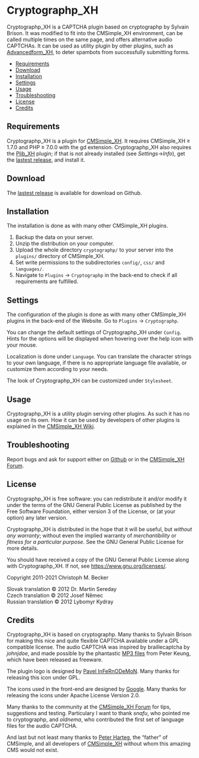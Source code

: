 # Cryptographp\_XH

Cryptographp\_XH is a CAPTCHA plugin
based on cryptographp by Sylvain Brison.
It was modified to fit into the CMSimple\_XH environment,
can be called multiple times on the same page,
and offers alternative audio CAPTCHAs.
It can be used as utility plugin by other plugins,
such as [Advancedform\_XH](https://github.com/cmb69/advancedform_xh),
to deter spambots from successfully submitting forms.

- [Requirements](#requirements)
- [Download](#download)
- [Installation](#installation)
- [Settings](#settings)
- [Usage](#usage)
- [Troubleshooting](#troubleshooting)
- [License](#license)
- [Credits](#credits)

## Requirements

Cryptographp\_XH is a plugin for [CMSimple\_XH](https://www.cmsimple-xh.org/).
It requires CMSimple\_XH ≥ 1.7.0
and PHP ≥ 7.0.0 with the gd extension.
Cryptographp_XH also requires the [Plib_XH](https://github.com/cmb69/Plib_XH) plugin;
if that is not already installed (see *Settings*→*Info*),
get the [lastest release](https://github.com/cmb69/plib_xh/releases/latest),
and install it.

## Download

The [lastest release](https://github.com/cmb69/cryptographp/releases/latest)
is available for download on Github.

## Installation

The installation is done as with many other CMSimple\_XH plugins.

1. Backup the data on your server.
1. Unzip the distribution on your computer.
1. Upload the whole directory `cryptographp/` to your server into
   the `plugins/` directory of CMSimple\_XH.
1. Set write permissions to the subdirectories `config/`,
   `css/` and `languages/`.
1. Navigate to `Plugins` → `Cryptographp` in the back-end to check if
   all requirements are fulfilled.

## Settings

The configuration of the plugin is done as with many other CMSimple\_XH
plugins in the back-end of the Website.
Go to `Plugins` → `Cryptographp`.

You can change the default settings of Cryptographp\_XH under `Config`.
Hints for the options will be displayed
when hovering over the help icon with your mouse.

Localization is done under `Language`.
You can translate the character strings to your own language,
if there is no appropriate language file available,
or customize them according to your needs.

The look of Cryptographp\_XH can be customized under `Stylesheet`.

## Usage

Cryptographp\_XH is a utility plugin serving other plugins.
As such it has no usage on its own.
How it can be used by developers of other plugins is explained in the
[CMSimple\_XH Wiki](https://www.cmsimple-xh.org/wiki/doku.php/captcha_plugins).

## Troubleshooting

Report bugs and ask for support either on
[Github](https://github.com/cmb69/cryptographp/issues)
or in the [CMSimple\_XH Forum](https://cmsimpleforum.com/).

## License

Cryptographp\_XH is free software: you can redistribute it and/or modify
it under the terms of the GNU General Public License as published by
the Free Software Foundation, either version 3 of the License, or
(at your option) any later version.

Cryptographp\_XH is distributed in the hope that it will be useful,
but *without any warranty*; without even the implied warranty of
*merchantibility* or *fitness for a particular purpose*. See the
GNU General Public License for more details.

You should have received a copy of the GNU General Public License
along with Cryptographp\_XH.  If not, see <https://www.gnu.org/licenses/>.

Copyright 2011-2021 Christoph M. Becker

Slovak translation © 2012 Dr. Martin Sereday  
Czech translation © 2012 Josef Němec  
Russian translation © 2012 Lybomyr Kydray

## Credits

Cryptographp\_XH is based on cryptographp.
Many thanks to Sylvain Brison for making this nice and quite
flexible CAPTCHA available under a GPL compatible license.
The audio CAPTCHA was inspired by braillecaptcha by *johnjdoe*,
and made possible by the phantastic
[MP3 files](https://www.theblog.ca/mp3-audio-files-alphabet) from Peter Keung,
which have been released as freeware.

The plugin logo is designed by
[Pavel InFeRnODeMoN](https://store.kde.org/u/InFeRnODeMoN).
Many thanks for releasing this icon under GPL.

The icons used in the front-end are designed by
[Google](https://material.io/icons/).
Many thanks for releasing the icons under Apache License Version 2.0.

Many thanks to the community at the
[CMSimple\_XH Forum](https://www.cmsimpleforum.com/)
for tips, suggestions and testing.
Particulary I want to thank *snafu*,
who pointed me to cryptographp,
and *oldnema*,
who contributed the first set of language files for the audio CAPTCHA.

And last but not least many thanks to
[Peter Harteg](https://www.harteg.dk/), the “father” of CMSimple,
and all developers of [CMSimple\_XH](https://www.cmsimple-xh.org)
without whom this amazing CMS would not exist.

